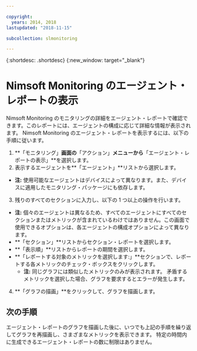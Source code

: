 ```yaml
---

copyright:
  years: 2014, 2018
lastupdated: "2018-11-15"

subcollection: slmonitoring

---
```


{:shortdesc: .shortdesc}
{:new_window: target="_blank"}

# Nimsoft Monitoring のエージェント・レポートの表示

Nimsoft Monitoring のモニタリングの詳細をエージェント・レポートで確認できます。このレポートには、エージェントの構成に応じて詳細な情報が表示されます。 Nimsoft Monitoring のエージェント・レポートを表示するには、以下の手順に従います。

1. **「モニタリング」**画面の**「アクション」**メニューから**「エージェント・レポートの表示」**を選択します。
2. 表示するエージェントを**「エージェント」**リストから選択します。
  * **注:** 使用可能なエージェントはデバイスによって異なります。また、デバイスに適用したモニタリング・パッケージにも依存します。
3. 残りのすべてのセクションに入力し、以下の 1 つ以上の操作を行います。
  * **注:** 個々のエージェントは異なるため、すべてのエージェントにすべてのセクションまたはメトリックが含まれているわけではありません。この画面で使用できるオプションは、各エージェントの構成オプションによって異なります。
  * **「セクション」**リストからセクション・レポートを選択します。
  * **「表示順」**リストからレポートの期間を選択します。
  * **「レポートする対象のメトリックを選択します:」**セクションで、レポートする各メトリックのチェック・ボックスをクリックします。
    * **注:** 同じグラフには類似したメトリックのみが表示されます。 矛盾するメトリックを選択した場合、グラフを要求するとエラーが発生します。
4. **「グラフの描画」**をクリックして、グラフを描画します。

## 次の手順

エージェント・レポートのグラフを描画した後に、いつでも上記の手順を繰り返してグラフを再描画し、さまざまなメトリックを表示できます。 特定の時間内に生成できるエージェント・レポートの数に制限はありません。
